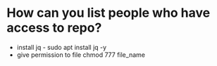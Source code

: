 # How can you list people who have access to repo?

- install jq  - sudo apt install jq -y
- give permission to file chmod 777 file_name

